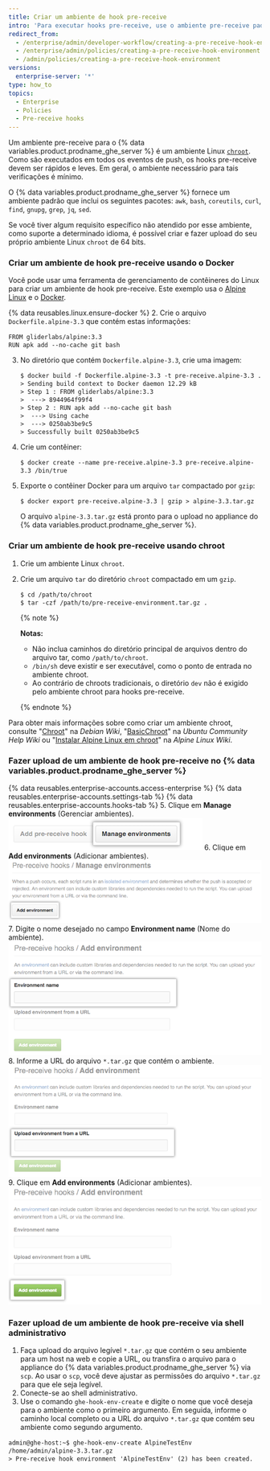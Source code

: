 ```yaml
---
title: Criar um ambiente de hook pre-receive
intro: 'Para executar hooks pre-receive, use o ambiente pre-receive padrão ou crie um ambiente personalizado.'
redirect_from:
  - /enterprise/admin/developer-workflow/creating-a-pre-receive-hook-environment
  - /enterprise/admin/policies/creating-a-pre-receive-hook-environment
  - /admin/policies/creating-a-pre-receive-hook-environment
versions:
  enterprise-server: '*'
type: how_to
topics:
  - Enterprise
  - Policies
  - Pre-receive hooks
---
```

Um ambiente pre-receive para o {% data variables.product.prodname_ghe_server %} é um ambiente Linux [`chroot`](https://en.wikipedia.org/wiki/Chroot). Como são executados em todos os eventos de push, os hooks pre-receive devem ser rápidos e leves. Em geral, o ambiente necessário para tais verificações é mínimo.

O {% data variables.product.prodname_ghe_server %} fornece um ambiente padrão que inclui os seguintes pacotes: `awk`,  `bash`, `coreutils`, `curl`, `find`, `gnupg`, `grep`, `jq`, `sed`.

Se você tiver algum requisito específico não atendido por esse ambiente, como suporte a determinado idioma, é possível criar e fazer upload do seu próprio ambiente Linux `chroot` de 64 bits.

### Criar um ambiente de hook pre-receive usando o Docker

Você pode usar uma ferramenta de gerenciamento de contêineres do Linux para criar um ambiente de hook pre-receive. Este exemplo usa o [Alpine Linux](http://www.alpinelinux.org/) e o [Docker](https://www.docker.com/).

{% data reusables.linux.ensure-docker %}
2. Crie o arquivo `Dockerfile.alpine-3.3` que contém estas informações:

   ```
   FROM gliderlabs/alpine:3.3
   RUN apk add --no-cache git bash
   ```
3. No diretório que contém `Dockerfile.alpine-3.3`, crie uma imagem:

   ```shell
   $ docker build -f Dockerfile.alpine-3.3 -t pre-receive.alpine-3.3 .
   > Sending build context to Docker daemon 12.29 kB
   > Step 1 : FROM gliderlabs/alpine:3.3
   >  ---> 8944964f99f4
   > Step 2 : RUN apk add --no-cache git bash
   >  ---> Using cache
   >  ---> 0250ab3be9c5
   > Successfully built 0250ab3be9c5
   ```
4. Crie um contêiner:

   ```shell
   $ docker create --name pre-receive.alpine-3.3 pre-receive.alpine-3.3 /bin/true
   ```
5. Exporte o contêiner Docker para um arquivo `tar` compactado por `gzip`:

   ```shell
   $ docker export pre-receive.alpine-3.3 | gzip > alpine-3.3.tar.gz
   ```

   O arquivo `alpine-3.3.tar.gz` está pronto para o upload no appliance do {% data variables.product.prodname_ghe_server %}.

### Criar um ambiente de hook pre-receive usando chroot

1. Crie um ambiente Linux `chroot`.
2. Crie um arquivo `tar` do diretório `chroot` compactado em um `gzip`.
   ```shell
   $ cd /path/to/chroot
   $ tar -czf /path/to/pre-receive-environment.tar.gz .
   ```

   {% note %}

   **Notas:**
   - Não inclua caminhos do diretório principal de arquivos dentro do arquivo tar, como `/path/to/chroot`.
   - `/bin/sh` deve existir e ser executável, como o ponto de entrada no ambiente chroot.
   - Ao contrário de chroots tradicionais, o diretório `dev` não é exigido pelo ambiente chroot para hooks pre-receive.

   {% endnote %}

Para obter mais informações sobre como criar um ambiente chroot, consulte "[Chroot](https://wiki.debian.org/chroot)" na *Debian Wiki*, "[BasicChroot](https://help.ubuntu.com/community/BasicChroot)" na *Ubuntu Community Help Wiki* ou "[Instalar Alpine Linux em chroot](http://wiki.alpinelinux.org/wiki/Installing_Alpine_Linux_in_a_chroot)" na *Alpine Linux Wiki*.

### Fazer upload de um ambiente de hook pre-receive no {% data variables.product.prodname_ghe_server %}

{% data reusables.enterprise-accounts.access-enterprise %}
{% data reusables.enterprise-accounts.settings-tab %}
{% data reusables.enterprise-accounts.hooks-tab %}
5. Clique em **Manage environments** (Gerenciar ambientes). ![Gerenciar ambientes](/assets/images/enterprise/site-admin-settings/manage-pre-receive-environments.png)
6. Clique em **Add environments** (Adicionar ambientes). ![Adicionar ambiente](/assets/images/enterprise/site-admin-settings/add-pre-receive-environment.png)
7. Digite o nome desejado no campo **Environment name** (Nome do ambiente). ![Nome do ambiente](/assets/images/enterprise/site-admin-settings/pre-receive-environment-name.png)
8. Informe a URL do arquivo `*.tar.gz` que contém o ambiente. ![Fazer upload de um ambiente a partir da URL](/assets/images/enterprise/site-admin-settings/upload-environment-from-url.png)
9. Clique em **Add environments** (Adicionar ambientes). ![Botão Adicionar ambiente](/assets/images/enterprise/site-admin-settings/add-environment-button.png)

### Fazer upload de um ambiente de hook pre-receive via shell administrativo
1. Faça upload do arquivo legível `*.tar.gz` que contém o seu ambiente para um host na web e copie a URL, ou transfira o arquivo para o appliance do {% data variables.product.prodname_ghe_server %} via `scp`. Ao usar o `scp`, você deve ajustar as permissões do arquivo `*.tar.gz` para que ele seja legível.
1.  Conecte-se ao shell administrativo.
2.  Use o comando `ghe-hook-env-create` e digite o nome que você deseja para o ambiente como o primeiro argumento. Em seguida, informe o caminho local completo ou a URL do arquivo `*.tar.gz` que contém seu ambiente como segundo argumento.

   ```shell
   admin@ghe-host:~$ ghe-hook-env-create AlpineTestEnv /home/admin/alpine-3.3.tar.gz
   > Pre-receive hook environment 'AlpineTestEnv' (2) has been created.
   ```
